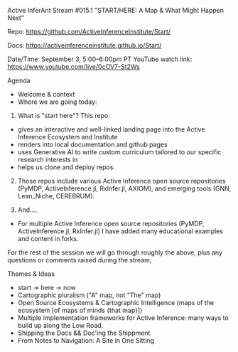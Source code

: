 ​Active InferAnt Stream #015.1
"START/HERE: A Map & What Might Happen Next"

Repo: https://github.com/ActiveInferenceInstitute/Start/

Docs: https://activeinferenceinstitute.github.io/Start/


Date/Time: September 3, 5:00–6:00pm PT
YouTube watch link: https://www.youtube.com/live/0cOV7-St2Ws

Agenda
- Welcome & context
- Where we are going today: 
1. What is "start here"? This repo:
- gives an interactive and well-linked landing page into the Active Inference Ecosystem and Institute
- renders into local documentation and github pages
- uses Generative AI to write custom curriculum tailored to our specific research interests in
- helps us clone and deploy repos. 
2. Those repos include various Active Inference open source repositories (PyMDP, ActiveInference.jl, RxInfer.jl, AXIOM), and emerging tools (GNN, Lean_Niche, CEREBRUM). 

3. And....
- For multiple Active Inference open source repositories (PyMDP, ActiveInference.jl, RxInfer.jl) I have added many educational examples and content in forks. 

For the rest of the session we will go through roughly the above, plus any questions or comments raised during the stream, 

Themes & Ideas
- start → here → now
- Cartographic pluralism ("A" map, not "The" map)
- Open Source Ecosystems & Cartographic Intelligence (maps of the ecosystem [of maps of minds {that map}])
- Multiple implementation frameworks for Active Inference: many ways to build up along the Low Road. 
- Shipping the Docs && Doc'ing the Shippment
- From Notes to Navigation: A Site in One Sitting

